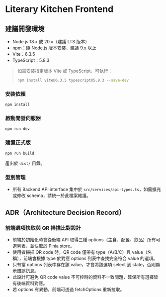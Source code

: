 # Literary Kitchen Frontend

## 建議開發環境

- Node.js 18.x 或 20.x（建議 LTS 版本）
- npm：隨 Node.js 版本安裝，建議 9.x 以上
- Vite：6.3.5
- TypeScript：5.8.3

> 如需安裝指定版本 Vite 或 TypeScript，可執行：
>
> ```sh
> npm install vite@6.3.5 typescript@5.8.3 --save-dev
> ```

### 安裝依賴

```sh
npm install
```

### 啟動開發伺服器

```sh
npm run dev
```

### 建置正式版

```sh
npm run build
```

產出於 `dist/` 目錄。

### 型別管理

- 所有 Backend API interface 集中於 `src/services/api-types.ts`，如需擴充或修改 schema，請統一於此檔案維護。

## ADR（Architecture Decision Record）

### 前端選項快取與 QR 掃描比對設計

- 前端於初始化時會從後端 API 取得三種 options（主食、配餐、飲品）所有可選列表，並快取於 Pinia store。
- 使用者掃描 QR code 時，QR code 僅帶有 type（A/B/C）與 value（名稱），前端會根據 type 於對應 options 列表中查找完全符合 value 的選項。
- 只有當 options 列表中存在該 value，才會將該選項 select 到 state，否則顯示錯誤訊息。
- 此設計可避免 QR code value 不可控時的資料不一致問題，確保所有選擇皆有後端資料對應。
- 若 options 有異動，前端可透過 fetchOptions 重新拉取。
